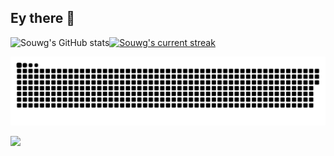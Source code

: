 ## Ey there 👋

<!--
**Souwg/Souwg** is a ✨ _special_ ✨ repository because its `README.md` (this file) appears on your GitHub profile.

Here are some ideas to get you started:

- 🔭 I’m currently working on ...
- 🌱 I’m currently learning ...
- 👯 I’m looking to collaborate on ...
- 🤔 I’m looking for help with ...
- 💬 Ask me about ...
- 📫 How to reach me: ...
- 😄 Pronouns: ...
- ⚡ Fun fact: ...
-->
![Souwg's GitHub stats](https://github-readme-stats.vercel.app/api?username=Souwg\&rank_icon=github\&show_icons=true\&theme=blue-green\&title_color=00b3ff)[![Souwg's current streak](https://streak-stats.demolab.com/?user=Souwg&count_private=true&theme=blue-green&title_color=00b3ff)](#)


 <img width="1000" src="assets/github-snake.svg" alt="snake"/>

![](https://komarev.com/ghpvc/?username=Souwg)

</p>